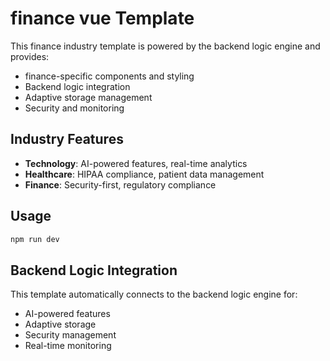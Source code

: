 # finance vue Template

This finance industry template is powered by the backend logic engine and provides:

- finance-specific components and styling
- Backend logic integration
- Adaptive storage management
- Security and monitoring

## Industry Features

- **Technology**: AI-powered features, real-time analytics
- **Healthcare**: HIPAA compliance, patient data management
- **Finance**: Security-first, regulatory compliance

## Usage

```bash
npm run dev
```

## Backend Logic Integration

This template automatically connects to the backend logic engine for:
- AI-powered features
- Adaptive storage
- Security management
- Real-time monitoring
